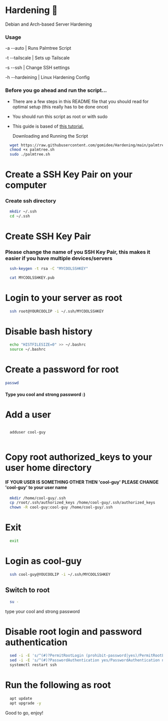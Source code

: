 # Hardening 🌴
Debian and Arch-based Server Hardening

### Usage

-a --auto | Runs Palmtree Script 

-t --tailscale | Sets up Tailscale 

-s --ssh | Change SSH settings

-h --hardeining | Linux Hardening Config 

### Before you go ahead and run the script...

- There are a few steps in this README file that you should read for optimal setup (this really has to be done once)
- You should run this script as root or with sudo
- This guide is based of <a href="https://github.com/sunknudsen/privacy-guides/tree/master/how-to-configure-hardened-debian-server">this tutorial. </a>


  Downloading and Running the Script
```bash
  wget https://raw.githubusercontent.com/gomidee/Hardening/main/palmtree.sh
  chmod +x palmtree.sh
  sudo ./palmtree.sh
```

# Create a SSH Key Pair on your computer

### Create ssh directory

```bash
  mkdir ~/.ssh
  cd ~/.ssh
```

# Create SSH Key Pair

 ### Please change the name of you SSH Key Pair, this makes it easier if you have multiple devices/servers

```bash
  ssh-keygen -t rsa -C "MYCOOLSSHKEY"

  cat MYCOOLSSHKEY.pub
```

# Login to your server as root

```bash
  ssh root@YOURCOOLIP -i ~/.ssh/MYCOOLSSHKEY
  ```

# Disable bash history

```bash
  echo "HISTFILESIZE=0" >> ~/.bashrc
  source ~/.bashrc
```

# Create a password for root
  
  ```bash
  passwd
  
 ```
  #### Type you cool and strong password :)

# Add a user

```bash

  adduser cool-guy
  
  ```

# Copy root authorized_keys to your user home directory

#### IF YOUR USER IS SOMETHING OTHER THEN 'cool-guy' PLEASE CHANGE 'cool-guy' to your user name

```bash
  mkdir /home/cool-guy/.ssh
  cp /root/.ssh/authorized_keys /home/cool-guy/.ssh/authorized_keys
  chown -R cool-guy:cool-guy /home/cool-guy/.ssh
```
# Exit 

```bash
  exit
```

# Login as cool-guy

```bash
  ssh cool-guy@YOUCOOLIP -i ~/.ssh/MYCOOLSSHKEY
  ```

## Switch to root

```bash
  su -
  ```

type your cool and strong password

# Disable root login and password authentication

```bash
  sed -i -E 's/^(#)?PermitRootLogin (prohibit-password|yes)/PermitRootLogin no/' /etc/ssh/sshd_config
  sed -i -E 's/^(#)?PasswordAuthentication yes/PasswordAuthentication no/' /etc/ssh/sshd_config
  systemctl restart ssh
  ```

# Run the following as root

```bash
  apt update
  apt upgrade -y
  ```

Good to go, enjoy! 

